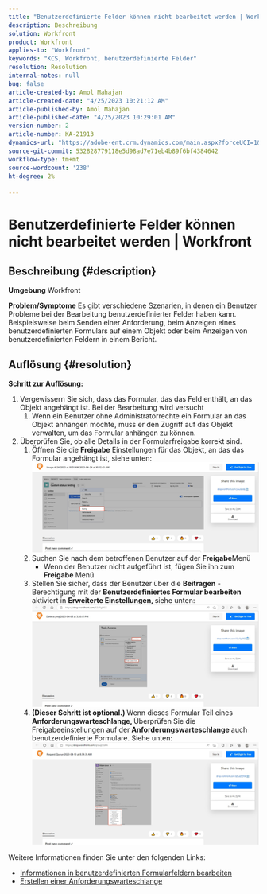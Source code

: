 ```yaml
---
title: "Benutzerdefinierte Felder können nicht bearbeitet werden | Workfront"
description: Beschreibung
solution: Workfront
product: Workfront
applies-to: "Workfront"
keywords: "KCS, Workfront, benutzerdefinierte Felder"
resolution: Resolution
internal-notes: null
bug: false
article-created-by: Amol Mahajan
article-created-date: "4/25/2023 10:21:12 AM"
article-published-by: Amol Mahajan
article-published-date: "4/25/2023 10:29:01 AM"
version-number: 2
article-number: KA-21913
dynamics-url: "https://adobe-ent.crm.dynamics.com/main.aspx?forceUCI=1&pagetype=entityrecord&etn=knowledgearticle&id=a99cefe3-52e3-ed11-a7c7-6045bd006704"
source-git-commit: 532828779118e5d98ad7e71eb4b89f6bf4384642
workflow-type: tm+mt
source-wordcount: '238'
ht-degree: 2%

---
```


# Benutzerdefinierte Felder können nicht bearbeitet werden | Workfront

## Beschreibung {#description}

<b>Umgebung</b>
Workfront


<b>Problem/Symptome</b>
Es gibt verschiedene Szenarien, in denen ein Benutzer Probleme bei der Bearbeitung benutzerdefinierter Felder haben kann. Beispielsweise beim Senden einer Anforderung, beim Anzeigen eines benutzerdefinierten Formulars auf einem Objekt oder beim Anzeigen von benutzerdefinierten Feldern in einem Bericht.


## Auflösung {#resolution}

<b>Schritt zur Auflösung:</b>
1. Vergewissern Sie sich, dass das Formular, das das Feld enthält, an das Objekt angehängt ist. Bei der Bearbeitung wird versucht
   1. Wenn ein Benutzer ohne Administratorrechte ein Formular an das Objekt anhängen möchte, muss er den Zugriff auf das Objekt verwalten, um das Formular anhängen zu können.
2. Überprüfen Sie, ob alle Details in der Formularfreigabe korrekt sind.
   1. Öffnen Sie die <b>Freigabe</b> Einstellungen für das Objekt, an das das Formular angehängt ist, siehe unten:![](assets/5290f427-53e3-ed11-a7c7-6045bd006704.png)
   2. Suchen Sie nach dem betroffenen Benutzer auf der <b>Freigabe</b>Menü
      - Wenn der Benutzer nicht aufgeführt ist, fügen Sie ihn zum <b>Freigabe</b> Menü
   3. Stellen Sie sicher, dass der Benutzer über die <b>Beitragen</b> -Berechtigung mit der <b>Benutzerdefiniertes Formular bearbeiten</b> aktiviert in <b>Erweiterte Einstellungen, </b>siehe unten:![](assets/e0da3f1c-8ce2-ed11-a7c7-6045bd006c82.png)
   4. <b>(Dieser Schritt ist optional.) </b>Wenn dieses Formular Teil eines<b> Anforderungswarteschlange, </b>Überprüfen Sie die Freigabeeinstellungen auf der<b> Anforderungswarteschlange </b>auch benutzerdefinierte Formulare. Siehe unten:![](assets/47992451-8ce2-ed11-a7c7-6045bd006c82.png)




Weitere Informationen finden Sie unter den folgenden Links:

- [Informationen in benutzerdefinierten Formularfeldern bearbeiten](https://experienceleague.adobe.com/docs/workfront/using/basics/work-with-custom-forms/edit-custom-forms.html?lang=en)
- [Erstellen einer Anforderungswarteschlange](https://experienceleague.adobe.com/docs/workfront/using/manage-work/requests/create-and-manage-request-queues/create-request-queue.html?lang=en)

